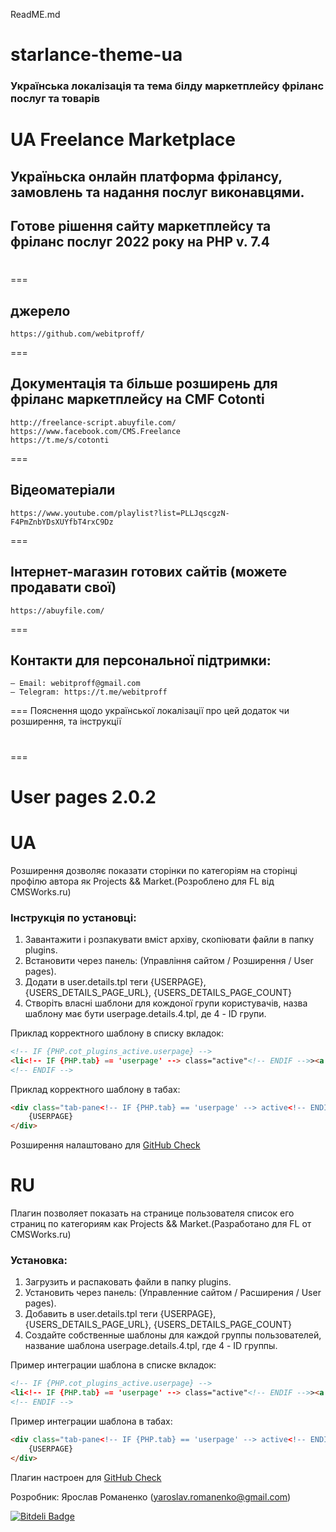 ReadME.md
# starlance-theme-ua
### Українська локалізація та тема білду маркетплейсу фріланс послуг та товарів
# UA Freelance Marketplace
## Україньска онлайн платформа фрілансу, замовлень та надання послуг виконавцями. 
## Готове рішення сайту маркетплейсу та фріланс послуг 2022 року на PHP v. 7.4
# 


===
## джерело
	https://github.com/webitproff/
===
## Документація та більше розширень для фріланс маркетплейсу на CMF Cotonti
	http://freelance-script.abuyfile.com/
	https://www.facebook.com/CMS.Freelance
	https://t.me/s/cotonti
===
## Вiдеоматеріали
	https://www.youtube.com/playlist?list=PLLJqscgzN-F4PmZnbYDsXUYfbT4rxC9Dz
===
## Інтернет-магазин готових сайтів (можете продавати свої)
	https://abuyfile.com/
===
## Контакти для персональної підтримки:
	— Email: webitproff@gmail.com
	— Telegram: https://t.me/webitproff
===
Пояснення щодо української локалізації про цей додаток чи розширення, та інструкції 

# 
===

# User pages 2.0.2

UA
===

Розширення дозволяє показати сторінки по категоріям на сторінці профілю автора як Projects && Market.(Розроблено для FL від CMSWorks.ru)

### Інструкція по установці:

1. Завантажити і розпакувати вміст архіву, скопіювати файли в папку plugins.
2. Встановити через панель: (Управління сайтом / Розширення / User pages).
3. Додати в user.details.tpl теги {USERPAGE}, {USERS_DETAILS_PAGE_URL}, {USERS_DETAILS_PAGE_COUNT}
4.  Створіть власні шаблони для кождоної групи користувачів, назва шаблону має бути userpage.details.4.tpl, де 4 - ID групи.


Приклад корректного шаблону в  списку вкладок:

```html
<!-- IF {PHP.cot_plugins_active.userpage} -->
<li<!-- IF {PHP.tab} == 'userpage' --> class="active"<!-- ENDIF -->><a href="{USERS_DETAILS_PAGE_URL}#tab_userpage" data-toggle="tab">{PHP.L.userpage_userpage}  {USERS_DETAILS_PAGE_COUNT}</a></li>
<!-- ENDIF -->
```

Приклад корректного шаблону в табах:

```html
<div class="tab-pane<!-- IF {PHP.tab} == 'userpage' --> active<!-- ENDIF -->" id="tab_userpage">
    {USERPAGE}
</div>
```

Розширення налаштовано для [GitHub Check](https://github.com/CrazyFreeMan/cot-githubcheckupdate)

RU
===

Плагин позволяет показать на странице пользователя список его страниц по категориям как Projects && Market.(Разработано для FL от CMSWorks.ru)

### Установка:

1. Загрузить и распаковать файли в папку plugins.
2. Установить через панель: (Управленние сайтом / Расширения / User pages).
3. Добавить в user.details.tpl теги {USERPAGE}, {USERS_DETAILS_PAGE_URL}, {USERS_DETAILS_PAGE_COUNT}
4. Создайте собственные шаблоны для каждой группы пользователей, название шаблона userpage.details.4.tpl, где 4 - ID группы.

Пример интеграции шаблона в списке вкладок:

```html
<!-- IF {PHP.cot_plugins_active.userpage} -->
<li<!-- IF {PHP.tab} == 'userpage' --> class="active"<!-- ENDIF -->><a href="{USERS_DETAILS_PAGE_URL}#tab_userpage" data-toggle="tab">{PHP.L.userpage_userpage}  {USERS_DETAILS_PAGE_COUNT}</a></li>
<!-- ENDIF -->
```

Пример интеграции шаблона в табах:

```html
<div class="tab-pane<!-- IF {PHP.tab} == 'userpage' --> active<!-- ENDIF -->" id="tab_userpage">
    {USERPAGE}
</div>
```

Плагин настроен для [GitHub Check](https://github.com/CrazyFreeMan/cot-githubcheckupdate)

Розробник: Ярослав Романенко (yaroslav.romanenko@gmail.com)

[![Bitdeli Badge](https://d2weczhvl823v0.cloudfront.net/CrazyFreeMan/cot-userpage/trend.png)](https://bitdeli.com/free "Bitdeli Badge")

